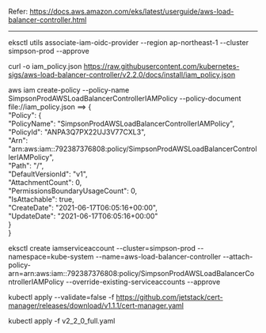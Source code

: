 Refer: https://docs.aws.amazon.com/eks/latest/userguide/aws-load-balancer-controller.html

---

eksctl utils associate-iam-oidc-provider --region ap-northeast-1 --cluster simpson-prod --approve

curl -o iam_policy.json https://raw.githubusercontent.com/kubernetes-sigs/aws-load-balancer-controller/v2.2.0/docs/install/iam_policy.json

aws iam create-policy --policy-name SimpsonProdAWSLoadBalancerControllerIAMPolicy --policy-document file://iam_policy.json
==>
{  
 "Policy": {  
 "PolicyName": "SimpsonProdAWSLoadBalancerControllerIAMPolicy",  
 "PolicyId": "ANPA3Q7PX22UJ3V77CXL3",  
 "Arn": "arn:aws:iam::792387376808:policy/SimpsonProdAWSLoadBalancerControllerIAMPolicy",  
 "Path": "/",  
 "DefaultVersionId": "v1",  
 "AttachmentCount": 0,  
 "PermissionsBoundaryUsageCount": 0,  
 "IsAttachable": true,  
 "CreateDate": "2021-06-17T06:05:16+00:00",  
 "UpdateDate": "2021-06-17T06:05:16+00:00"  
 }  
}

eksctl create iamserviceaccount --cluster=simpson-prod --namespace=kube-system --name=aws-load-balancer-controller --attach-policy-arn=arn:aws:iam::792387376808:policy/SimpsonProdAWSLoadBalancerControllerIAMPolicy --override-existing-serviceaccounts --approve

kubectl apply --validate=false -f https://github.com/jetstack/cert-manager/releases/download/v1.1.1/cert-manager.yaml

kubectl apply -f v2_2_0_full.yaml
